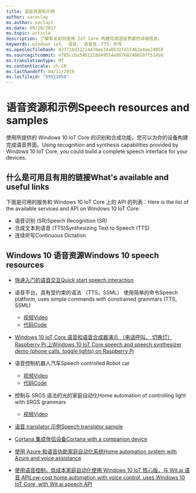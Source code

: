 ```yaml
---
title: 语音资源和示例
author: saraclay
ms.author: saclayt
ms.date: 08/28/2017
ms.topic: article
description: 了解有关如何使用 IoT Core 构建完成语音界面的详细信息。
keywords: windows iot、 语音、 语音含，TTS，听写
ms.openlocfilehash: 837716d32214478ee74a8532fd1f4b2e4ee24958
ms.sourcegitcommit: ef85ccba54b1118d49554e88768240020ff514b0
ms.translationtype: MT
ms.contentlocale: zh-CN
ms.lasthandoff: 04/11/2019
ms.locfileid: "59511058"
---
```

# <a name="speech-resources-and-samples"></a><span data-ttu-id="d9bc1-104">语音资源和示例</span><span class="sxs-lookup"><span data-stu-id="d9bc1-104">Speech resources and samples</span></span>

<span data-ttu-id="d9bc1-105">使用所提供的 Windows 10 IoT Core 的识别和合成功能，您可以为你的设备构建完成语音界面。</span><span class="sxs-lookup"><span data-stu-id="d9bc1-105">Using recognition and synthesis capabilities provided by Windows 10 IoT Core, you could build a complete speech interface for your devices.</span></span>

## <a name="whats-available-and-useful-links"></a><span data-ttu-id="d9bc1-106">什么是可用且有用的链接</span><span class="sxs-lookup"><span data-stu-id="d9bc1-106">What's available and useful links</span></span>

<span data-ttu-id="d9bc1-107">下面是可用的服务和 Windows 10 IoT Core 上的 API 的列表：</span><span class="sxs-lookup"><span data-stu-id="d9bc1-107">Here is the list of the available services and API on Windows 10 IoT Core:</span></span>

* <span data-ttu-id="d9bc1-108">语音识别 (SR)</span><span class="sxs-lookup"><span data-stu-id="d9bc1-108">Speech Recognition (SR)</span></span>
* <span data-ttu-id="d9bc1-109">合成文本到语音 (TTS)</span><span class="sxs-lookup"><span data-stu-id="d9bc1-109">Synthesizing Text to Speech (TTS)</span></span>
* <span data-ttu-id="d9bc1-110">连续听写</span><span class="sxs-lookup"><span data-stu-id="d9bc1-110">Continuous Dictation</span></span>

## <a name="windows-10-speech-resources"></a><span data-ttu-id="d9bc1-111">Windows 10 语音资源</span><span class="sxs-lookup"><span data-stu-id="d9bc1-111">Windows 10 speech resources</span></span>

* [<span data-ttu-id="d9bc1-112">快速入门的语音交互</span><span class="sxs-lookup"><span data-stu-id="d9bc1-112">Quick start speech interaction</span></span>](https://msdn.microsoft.com/library/windows/apps/xaml/dn630426.aspx)

* <span data-ttu-id="d9bc1-113">语音平台，具有受约束的语法 （TTS，SSML） 使用简单的命令</span><span class="sxs-lookup"><span data-stu-id="d9bc1-113">Speech platform, uses simple commands with constrained grammars (TTS, SSML)</span></span>
  * [<span data-ttu-id="d9bc1-114">视频</span><span class="sxs-lookup"><span data-stu-id="d9bc1-114">Video</span></span>](https://www.youtube.com/watch?v=GiDvBhfNnjU) 
  * [<span data-ttu-id="d9bc1-115">代码</span><span class="sxs-lookup"><span data-stu-id="d9bc1-115">Code</span></span>](https://github.com/Microsoft/Windows-universal-samples/tree/master/Samples/SpeechRecognitionAndSynthesis) 

* [<span data-ttu-id="d9bc1-116">Windows 10 IoT Core 语音和语音合成器演示 （电话呼叫、 切换灯） Raspberry Pi 上</span><span class="sxs-lookup"><span data-stu-id="d9bc1-116">Windows 10 IoT Core speech and speech synthesizer demo (phone calls, toggle lights) on Raspberry Pi</span></span>](https://www.youtube.com/watch?v=HstKdcP9XRA)

* <span data-ttu-id="d9bc1-117">语音控制机器人汽车</span><span class="sxs-lookup"><span data-stu-id="d9bc1-117">Speech controlled Robot car</span></span> 
  * [<span data-ttu-id="d9bc1-118">视频</span><span class="sxs-lookup"><span data-stu-id="d9bc1-118">Video</span></span>](https://www.youtube.com/watch?v=vxUOTgechd4) 
  * [<span data-ttu-id="d9bc1-119">代码</span><span class="sxs-lookup"><span data-stu-id="d9bc1-119">Code</span></span>](https://www.hackster.io/AnuragVasanwala/speech-controlled-robot-49744c)

* <span data-ttu-id="d9bc1-120">控制与 SRGS 语法的光的家庭自动化</span><span class="sxs-lookup"><span data-stu-id="d9bc1-120">Home automation of controlling light with SRGS grammars</span></span> 
  * [<span data-ttu-id="d9bc1-121">视频</span><span class="sxs-lookup"><span data-stu-id="d9bc1-121">Video</span></span>](https://www.youtube.com/watch?v=MN18Uo_063g)

* [<span data-ttu-id="d9bc1-122">语音 translator 示例</span><span class="sxs-lookup"><span data-stu-id="d9bc1-122">Speech translator sample</span></span>](https://developer.microsoft.com/en-us/windows/iot/samples/speechtranslator)

* [<span data-ttu-id="d9bc1-123">Cortana 集成伴侣设备</span><span class="sxs-lookup"><span data-stu-id="d9bc1-123">Cortana with a companion device</span></span>](https://microsoft.hackster.io/ada-plasma-1f5c36/windows-iot-device-interactive-with-cortana-046906?ref=platform&ref_id=4087_trending___&offset=16)

* [<span data-ttu-id="d9bc1-124">使用 Azure 和语音协助家庭自动化系统</span><span class="sxs-lookup"><span data-stu-id="d9bc1-124">Home automation system with Azure and voice assistance</span></span>](https://microsoft.hackster.io/rishabhbanga/complete-home-automation-system-with-azure-and-voice-assistance-8aa5fd?ref=search&ref_id=speech&offset=1)

* [<span data-ttu-id="d9bc1-125">使用语音控制，低成本家庭自动化使用 Windows 10 IoT 核心版，与 Wit.ai 语音 API</span><span class="sxs-lookup"><span data-stu-id="d9bc1-125">Low-cost home automation with voice control, uses Windows 10 IoT Core, with Wit.ai speech API</span></span>](https://microsoft.hackster.io/michael-gillett/dorm-automation-9fed01?ref=search&ref_id=speech&offset=2)
